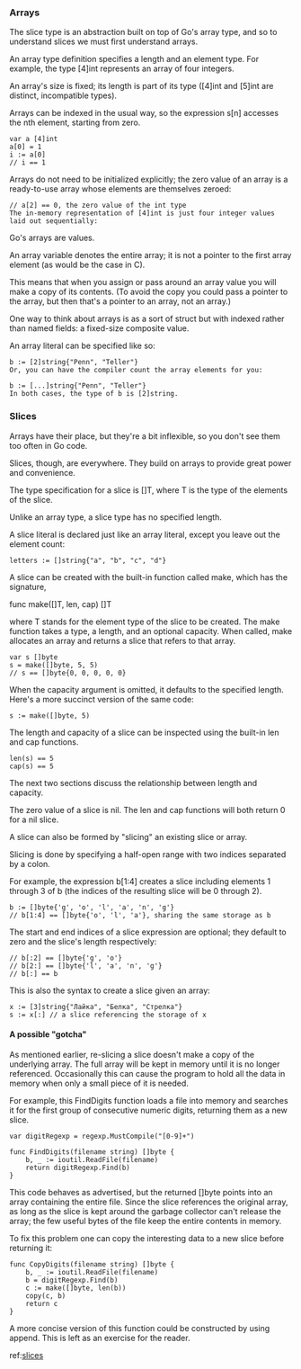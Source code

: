 ### Arrays

The slice type is an abstraction built on top of Go's array type, and so to understand slices we must first understand arrays.

An array type definition specifies a length and an element type. For example, the type [4]int represents an array of four integers. 

An array's size is fixed; its length is part of its type ([4]int and [5]int are distinct, incompatible types). 

Arrays can be indexed in the usual way, so the expression s[n] accesses the nth element, starting from zero.
```
var a [4]int
a[0] = 1
i := a[0]
// i == 1
```
Arrays do not need to be initialized explicitly; the zero value of an array is a ready-to-use array whose elements are themselves zeroed:
```
// a[2] == 0, the zero value of the int type
The in-memory representation of [4]int is just four integer values laid out sequentially:
```

Go's arrays are values. 

An array variable denotes the entire array; it is not a pointer to the first array element (as would be the case in C). 

This means that when you assign or pass around an array value you will make a copy of its contents. (To avoid the copy you could pass a pointer to the array, but then that's a pointer to an array, not an array.) 

One way to think about arrays is as a sort of struct but with indexed rather than named fields: a fixed-size composite value.

An array literal can be specified like so:
```
b := [2]string{"Penn", "Teller"}
Or, you can have the compiler count the array elements for you:

b := [...]string{"Penn", "Teller"}
In both cases, the type of b is [2]string.
```

### Slices

Arrays have their place, but they're a bit inflexible, so you don't see them too often in Go code. 

Slices, though, are everywhere. They build on arrays to provide great power and convenience.

The type specification for a slice is []T, where T is the type of the elements of the slice. 

Unlike an array type, a slice type has no specified length.

A slice literal is declared just like an array literal, except you leave out the element count:
```
letters := []string{"a", "b", "c", "d"}
```
A slice can be created with the built-in function called make, which has the signature,

func make([]T, len, cap) []T

where T stands for the element type of the slice to be created. The make function takes a type, a length, and an optional capacity. 
When called, make allocates an array and returns a slice that refers to that array.
```
var s []byte
s = make([]byte, 5, 5)
// s == []byte{0, 0, 0, 0, 0}
```
When the capacity argument is omitted, it defaults to the specified length. Here's a more succinct version of the same code:
```
s := make([]byte, 5)
```
The length and capacity of a slice can be inspected using the built-in len and cap functions.
```
len(s) == 5
cap(s) == 5
```
The next two sections discuss the relationship between length and capacity.

The zero value of a slice is nil. The len and cap functions will both return 0 for a nil slice.

A slice can also be formed by "slicing" an existing slice or array. 

Slicing is done by specifying a half-open range with two indices separated by a colon. 

For example, the expression b[1:4] creates a slice including elements 1 through 3 of b (the indices of the resulting slice will be 0 through 2).
```
b := []byte{'g', 'o', 'l', 'a', 'n', 'g'}
// b[1:4] == []byte{'o', 'l', 'a'}, sharing the same storage as b
```
The start and end indices of a slice expression are optional; they default to zero and the slice's length respectively:

```
// b[:2] == []byte{'g', 'o'}
// b[2:] == []byte{'l', 'a', 'n', 'g'}
// b[:] == b
```

This is also the syntax to create a slice given an array:
```
x := [3]string{"Лайка", "Белка", "Стрелка"}
s := x[:] // a slice referencing the storage of x
```

#### A possible "gotcha"
As mentioned earlier, re-slicing a slice doesn't make a copy of the underlying array. The full array will be kept in memory until it is no longer referenced. Occasionally this can cause the program to hold all the data in memory when only a small piece of it is needed.

For example, this FindDigits function loads a file into memory and searches it for the first group of consecutive numeric digits, returning them as a new slice.
```
var digitRegexp = regexp.MustCompile("[0-9]+")

func FindDigits(filename string) []byte {
    b, _ := ioutil.ReadFile(filename)
    return digitRegexp.Find(b)
}
```
This code behaves as advertised, but the returned []byte points into an array containing the entire file. Since the slice references the original array, as long as the slice is kept around the garbage collector can't release the array; the few useful bytes of the file keep the entire contents in memory.

To fix this problem one can copy the interesting data to a new slice before returning it:
```
func CopyDigits(filename string) []byte {
    b, _ := ioutil.ReadFile(filename)
    b = digitRegexp.Find(b)
    c := make([]byte, len(b))
    copy(c, b)
    return c
}
```
A more concise version of this function could be constructed by using append. This is left as an exercise for the reader.


ref:[slices]

  [slices]:https://blog.golang.org/go-slices-usage-and-internals
